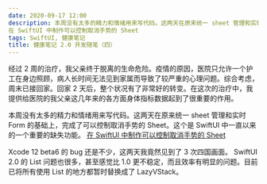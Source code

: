 ```yaml
---
date: 2020-09-17 12:00
description: 本周没有太多的精力和情绪用来写代码。这两天在原来统一 sheet 管理和实时 Form 的基础上，完成了可以控制取消手势的 Sheet。这个是 SwiftUI 中一直以来的一个重要的缺失功能。
在 SwiftUI 中制作可以控制取消手势的 Sheet
tags: SwiftUI, 健康笔记
title: 健康笔记 2.0 开发随笔（四）
---
```

经过 2 周的治疗，我父亲终于脱离的生命危险。疫情的原因，医院只允许一个护工在身边照顾，病人长时间无法见到家属而导致了较严重的心理问题。综合考虑，周末已接回家。回家 2 天后，整个状况有了非常好的转变。在这次的治疗中，我提供给医院的我父亲这几年来的各方面身体指标数据起到了很重要的作用。

本周没有太多的精力和情绪用来写代码。这两天在原来统一 sheet 管理和实时 Form 的基础上，完成了可以控制取消手势的 Sheet。这个是 SwiftUI 中一直以来的一个重要的缺失功能。
[在 SwiftUI 中制作可以控制取消手势的 Sheet](/posts/swiftui-dismiss-sheet/)

Xcode 12 beta6 的 bug 还是不少，这两天我竟然见到了 3 次四国画面。
SwiftUI 2.0 的 List 问题也很多，甚至感觉比 1.0 更不稳定，而且效率有明显的问题。目前已将所有使用 List 的地方都暂时替换成了 LazyVStack。
